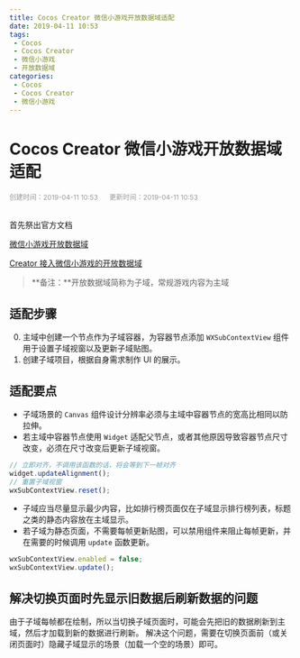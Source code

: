 ```yaml
---
title: Cocos Creator 微信小游戏开放数据域适配
date: 2019-04-11 10:53
tags:
 - Cocos
 - Cocos Creator
 - 微信小游戏
 - 开放数据域
categories:
 - Cocos
 - Cocos Creator
 - 微信小游戏
---
```


# Cocos Creator 微信小游戏开放数据域适配

<div style="color: #999999; font-size: 12px;">
    <span>创建时间：2019-04-11 10:53</span>
    &nbsp;&nbsp;&nbsp;&nbsp;
    <span>更新时间：2019-04-11 10:53</span>
</div>
<br/>

首先祭出官方文档

[微信小游戏开放数据域](https://developers.weixin.qq.com/minigame/dev/tutorial/open-ability/open-data.html#%E5%BC%80%E6%94%BE%E6%95%B0%E6%8D%AE%E5%9F%9F)

[Creator 接入微信小游戏的开放数据域](https://docs.cocos.com/creator/manual/zh/publish/publish-wechatgame-sub-domain.html)

> **备注：**开放数据域简称为子域，常规游戏内容为主域

## 适配步骤

0. 主域中创建一个节点作为子域容器，为容器节点添加 `WXSubContextView` 组件用于设置子域视窗以及更新子域贴图。
0. 创建子域项目，根据自身需求制作 UI 的展示。

## 适配要点

* 子域场景的 `Canvas` 组件设计分辨率必须与主域中容器节点的宽高比相同以防拉伸。
* 若主域中容器节点使用 `Widget` 适配父节点，或者其他原因导致容器节点尺寸改变，必须在尺寸改变后更新子域视窗。
 
```javascript
// 立即对齐，不调用该函数的话，将会等到下一帧对齐
widget.updateAlignment();
// 重置子域视窗
wxSubContextView.reset();
```

* 子域应当尽量显示最少内容，比如排行榜页面仅在子域显示排行榜列表，标题之类的静态内容放在主域显示。
* 若子域为静态页面，不需要每帧更新贴图，可以禁用组件来阻止每帧更新，并在需要的时候调用 `update` 函数更新。

```javascript
wxSubContextView.enabled = false;
wxSubContextView.update();
```

## 解决切换页面时先显示旧数据后刷新数据的问题

由于子域每帧都在绘制，所以当切换子域页面时，可能会先把旧的数据刷新到主域，然后才加载到新的数据进行刷新。
解决这个问题，需要在切换页面前（或关闭页面时）隐藏子域显示的场景（加载一个空的场景）即可。